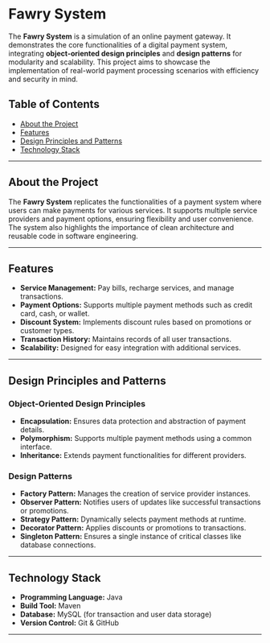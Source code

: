 
# Fawry System

The **Fawry System** is a simulation of an online payment gateway. It demonstrates the core functionalities of a digital payment system, integrating **object-oriented design principles** and **design patterns** for modularity and scalability. This project aims to showcase the implementation of real-world payment processing scenarios with efficiency and security in mind.

## Table of Contents

- [About the Project](#about-the-project)
- [Features](#features)
- [Design Principles and Patterns](#design-principles-and-patterns)
- [Technology Stack](#technology-stack)
---

## About the Project

The **Fawry System** replicates the functionalities of a payment system where users can make payments for various services. It supports multiple service providers and payment options, ensuring flexibility and user convenience. The system also highlights the importance of clean architecture and reusable code in software engineering.

---

## Features

- **Service Management:** Pay bills, recharge services, and manage transactions.
- **Payment Options:** Supports multiple payment methods such as credit card, cash, or wallet.
- **Discount System:** Implements discount rules based on promotions or customer types.
- **Transaction History:** Maintains records of all user transactions.
- **Scalability:** Designed for easy integration with additional services.

---

## Design Principles and Patterns

### Object-Oriented Design Principles

- **Encapsulation:** Ensures data protection and abstraction of payment details.
- **Polymorphism:** Supports multiple payment methods using a common interface.
- **Inheritance:** Extends payment functionalities for different providers.

### Design Patterns

- **Factory Pattern:** Manages the creation of service provider instances.
- **Observer Pattern:** Notifies users of updates like successful transactions or promotions.
- **Strategy Pattern:** Dynamically selects payment methods at runtime.
- **Decorator Pattern:** Applies discounts or promotions to transactions.
- **Singleton Pattern:** Ensures a single instance of critical classes like database connections.

---

## Technology Stack

- **Programming Language:** Java
- **Build Tool:** Maven
- **Database:** MySQL (for transaction and user data storage)
- **Version Control:** Git & GitHub

---
